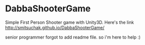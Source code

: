 # DabbaShooterGame
Simple First Person Shooter game with Unity3D. Here's the link http://smitsuchak.github.io/DabbaShooterGame/


senior programmer forgot to add readme file. so i'm here to help :)
